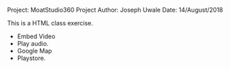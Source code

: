 Project: MoatStudio360 Project 
Author: Joseph Uwale 
Date: 14/August/2018

This is a HTML class exercise. 

- Embed Video 
- Play audio. 
- Google Map 
- Playstore.